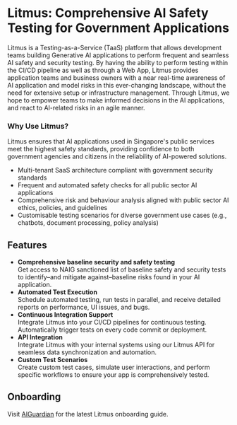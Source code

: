 # Litmus: Comprehensive AI Safety Testing for Government Applications

Litmus is a Testing-as-a-Service (TaaS) platform that allows development teams building Generative AI applications to perform frequent and seamless AI safety and security testing. By having the ability to perform testing within the CI/CD pipeline as well as through a Web App, Litmus provides application teams and business owners with a near real-time awareness of AI application and model risks in this ever-changing landscape, without the need for extensive setup or infrastructure management. Through Litmus, we hope to empower teams to make informed decisions in the AI applications, and react to AI-related risks in an agile manner.


### Why Use Litmus?

Litmus ensures that AI applications used in Singapore's public services meet the highest safety standards, providing confidence to both government agencies and citizens in the reliability of AI-powered solutions.

- Multi-tenant SaaS architecture compliant with government security standards
- Frequent and automated safety checks for all public sector AI applications
- Comprehensive risk and behaviour analysis aligned with public sector AI ethics, policies, and guidelines
- Customisable testing scenarios for diverse government use cases (e.g., chatbots, document processing, policy analysis)


## Features
- **Comprehensive baseline security and safety testing**  
  Get access to NAIG sanctioned list of baseline safety and security tests to identify–and mitigate against–baseline risks found in your AI application.
- **Automated Test Execution**  
  Schedule automated testing, run tests in parallel, and receive detailed reports on performance, UI issues, and bugs.
- **Continuous Integration Support**  
  Integrate Litmus into your CI/CD pipelines for continuous testing. Automatically trigger tests on every code commit or deployment.
- **API Integration**  
  Integrate Litmus with your internal systems using our Litmus API for seamless data synchronization and automation.
- **Custom Test Scenarios**  
  Create custom test cases, simulate user interactions, and perform specific workflows to ensure your app is comprehensively tested.


## Onboarding
Visit [AIGuardian](https://www.aiguardian.gov.sg) for the latest Litmus onboarding guide.
